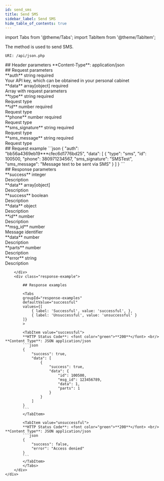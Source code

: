 ```yaml
---
id: send_sms
title: Send SMS
sidebar_label: Send SMS
hide_table_of_contents: true
---
```


import Tabs from '@theme/Tabs';
import TabItem from '@theme/TabItem';

The method is used to send SMS.

`URI: /api/json.php`

<div id="api">
    <div class="header">
        ## Header parameters
        **Content-Type**: application/json
    </div>
    <div class="request">
        <div class="request-parameters">
            ## Request parameters
            <div class="f1">
                <a class="name">**auth**</a>
                <a class="type">string</a>
                <a class="mandatory">required</a> <br/>
                <a class="description">Your API key, which can be obtained in your personal cabinet</a>
            </div>
            <div class="f1">
                <a class="name">**data**</a>
                <a class="type">array[object]</a>
                <a class="mandatory">required</a> <br/>
                <a class="description">Array with request parameters</a>
            </div>
            <div class="f2">
                <a class="name">**type**</a>
                <a class="type">string</a>
                <a class="mandatory">required</a> <br/>
                <a class="description">Request type</a>
            </div>
            <div class="f2">
                <a class="name">**id**</a>
                <a class="type">number</a>
                <a class="mandatory">required</a> <br/>
                <a class="description">Request type</a>
            </div>
            <div class="f2">
                <a class="name">**phone**</a>
                <a class="type">number</a>
                <a class="mandatory">required</a> <br/>
                <a class="description">Request type</a>
            </div>
            <div class="f2">
                <a class="name">**sms_signature**</a>
                <a class="type">string</a>
                <a class="mandatory">required</a> <br/>
                <a class="description">Request type</a>
            </div>
            <div class="f2">
                <a class="name">**sms_message**</a>
                <a class="type">string</a>
                <a class="mandatory">required</a> <br/>
                <a class="description">Request type</a>
            </div>
        </div>
        <div class="request-example">
            ## Request example
            ```json
            {
                "auth": "bb56a4369eb19***cfec6d1776bd25",
                "data": [
                    {
                        "type": "sms",
                        "id": 100500,
                        "phone": 380971234567,
                        "sms_signature": "SMSTest",
                        "sms_message": "Message text to be sent via SMS"
                    }
                ]
            }
            ```
        </div>
    </div>
    <div class="response">
        <div class="response-parameters">
            ## Response parameters
            <div class="f1">
                <a class="name">**success**</a>
                <a class="type">integer</a> <br/>
                <a class="description">Description</a>
            </div>
            <div class="f1">
                <a class="name">**data**</a>
                <a class="type">array[object]</a> <br/>
                <a class="description">Description</a>
            </div>           
            <div class="f2">
                <a class="name">**success**</a>
                <a class="type">boolean</a> <br/>
                <a class="description">Description</a>
            </div>
            <div class="f2">
                <a class="name">**data**</a>
                <a class="type">object</a> <br/>
                <a class="description">Description</a>
            </div>
            <div class="f3">
                <a class="name">**id**</a>
                <a class="type">number</a> <br/>
                <a class="description">Description</a>
            </div>
            <div class="f3">
                <a class="name">**msg_id**</a>
                <a class="type">number</a> <br/>
                <a class="description">Message identifier</a>
            </div>
            <div class="f3">
                <a class="name">**data**</a>
                <a class="type">number</a> <br/>
                <a class="description">Description</a>
            </div>
            <div class="f3">
                <a class="name">**parts**</a>
                <a class="type">number</a> <br/>
                <a class="description">Description</a>
            </div>
            <div class="f1">
                <a class="name">**error**</a>
                <a class="type">string</a> <br/>
                <a class="description">Description</a>
            </div>

        </div>
        <div class="response-example">

            ## Response examples

            <Tabs
            groupId="response-examples"
            defaultValue="successful"
            values={[
                { label: 'Successful', value: 'successful', },
                { label: 'Unsuccessful', value: 'unsuccessful' }
            ]}
            >

            <TabItem value="successful">
            **HTTP Status Code**: <font color="green">**200**</font> <br/> **Content Type**: JSON application/json
            ```json
            {
                "success": true,
                "data": [
                    {
                        "success": true,
                        "data": {
                            "id": 100500,
                            "msg_id": 123456789,
                            "data": 1,
                            "parts": 1
                        }
                    }
                ]
            }
            ```
            </TabItem>

            <TabItem value="unsuccessful">
            **HTTP Status Code**: <font color="green">**200**</font> <br/> **Content Type**: JSON application/json
            ```json
            {
                "success": false,
                "error": "Access denied"
            }
            ```
            </TabItem>
            </Tabs>
        </div>
    </div>
</div>